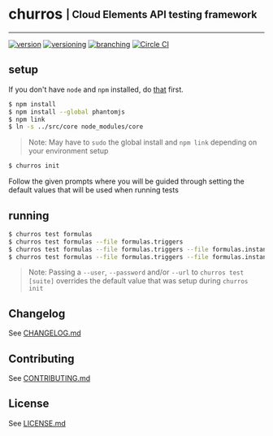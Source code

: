 # churros <sub><sup>| Cloud Elements API testing framework </sup></sub>
--------------------------------------------------------------------------------
[![version](http://img.shields.io/badge/version-v0.0.0-blue.svg)](#)
[![versioning](http://img.shields.io/badge/versioning-semver-blue.svg)](http://semver.org/)
[![branching](http://img.shields.io/badge/branching-github%20flow-blue.svg)](https://guides.github.com/introduction/flow/)
[![Circle CI](https://circleci.com/gh/cloud-elements/churros.svg?style=shield&circle-token=06ba43ddb954fcb3687b5e41fbdf607f1846bbc0)](https://circleci.com/gh/cloud-elements/churros)

## setup
If you don't have `node` and `npm` installed, do [that](https://docs.npmjs.com/getting-started/installing-node) first.

```bash
$ npm install
$ npm install --global phantomjs
$ npm link
$ ln -s ../src/core node_modules/core
```
> Note: May have to `sudo` the global install and `npm link` depending on your environment setup

```bash
$ churros init
```

Follow the given prompts where you will be guided through setting the default values that will be used when running tests

## running

```bash
$ churros test formulas
$ churros test formulas --file formulas.triggers
$ churros test formulas --file formulas.triggers --file formulas.instances
$ churros test formulas --file formulas.triggers --file formulas.instances --test `should not allow`
```
> Note: Passing a `--user`, `--password` and/or `--url` to `churros test [suite]` overrides the default value that was setup during `churros init`

## Changelog

See [CHANGELOG.md](CHANGELOG.md)

## Contributing

See [CONTRIBUTING.md](CONTRIBUTING.md)

## License

See [LICENSE.md](LICENSE.md)
